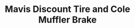 ---
title: "Mavis Discount Tire and Cole Muffler Brake"
url: /syracuse/mavis-discount-tire-and-cole-muffler-brake/
shop: car repair
---